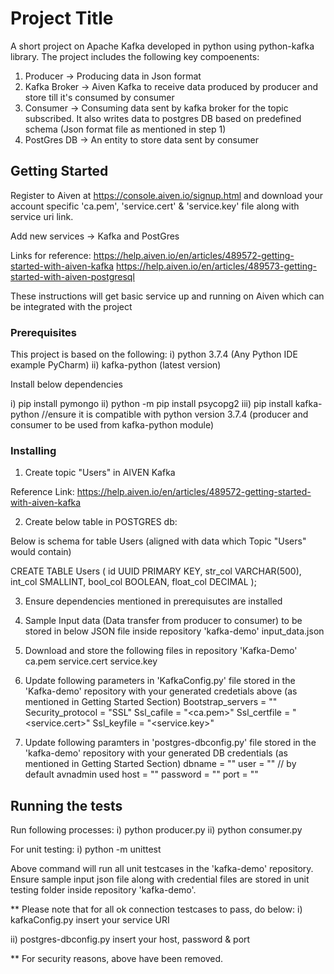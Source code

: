 # Project Title

A short project on Apache Kafka developed in python using python-kafka library. The project includes the following  key compoenents:

1. Producer -> Producing data in Json format 
2. Kafka Broker -> Aiven Kafka to receive data produced by producer and store till it's consumed by consumer
3. Consumer -> Consuming data sent by kafka broker for the topic subscribed. It also writes data to postgres DB based on predefined schema (Json format file as mentioned in step 1)
4. PostGres DB -> An entity to store data sent by consumer


## Getting Started

Register to Aiven at https://console.aiven.io/signup.html and download your account specific 'ca.pem', 'service.cert' & 'service.key' file along with service uri link.

Add new services -> Kafka and PostGres

Links for reference:
https://help.aiven.io/en/articles/489572-getting-started-with-aiven-kafka
https://help.aiven.io/en/articles/489573-getting-started-with-aiven-postgresql

These instructions will get basic service up and running on Aiven which can be integrated with the project

### Prerequisites

This project is based on the following:
i) python 3.7.4 (Any Python IDE example PyCharm)
ii) kafka-python (latest version)

Install below dependencies 
 
 i) pip install pymongo
 ii) python -m pip install psycopg2
 iii) pip install kafka-python //ensure it is compatible with python version 3.7.4 (producer and consumer to be used from kafka-python module)

### Installing

1) Create topic "Users" in AIVEN  Kafka

Reference Link: https://help.aiven.io/en/articles/489572-getting-started-with-aiven-kafka


2) Create below table in POSTGRES db:

Below is schema for table Users (aligned with data which Topic "Users" would contain)

CREATE TABLE Users (
    id UUID PRIMARY KEY,
    str_col VARCHAR(500),
    int_col SMALLINT,
    bool_col BOOLEAN,
     float_col DECIMAL
 		);
 
3) Ensure dependencies mentioned in prerequisutes are installed
 
4) Sample Input data (Data transfer from producer to consumer) to be stored in below JSON file inside repository 'kafka-demo'
   input_data.json

5) Download and store the following files in repository 'Kafka-Demo'
	ca.pem
	service.cert
	service.key

6) Update following parameters in 'KafkaConfig.py' file stored in the 'Kafka-demo' repository with your generated credetials above (as mentioned in Getting Started Section)
	Bootstrap_servers = "<Service URI Link>"
	Security_protocol = "SSL"
	Ssl_cafile = "<ca.pem>"
	Ssl_certfile = "<service.cert>"
	Ssl_keyfile = "<service.key>"
	
7) Update following paramters in 'postgres-dbconfig.py' file stored in the 'kafka-demo' repository with your generated DB credentials (as mentioned in Getting Started Section)
    dbname = "<Database Name>"
	user = "<user name>"   // by default avnadmin used
	host = "<host name>"
	password = "<generated password>"
	port = "<generated port>"
	
	

## Running the tests

Run following processes:
i) python producer.py
ii) python consumer.py

For unit testing:
i) python -m unittest

Above command will run all unit testcases in the 'kafka-demo' repository. Ensure sample input json file along with credential files are stored in unit testing folder inside repository 'kafka-demo'.

** Please note that for all ok connection testcases to pass, do below:
i) kafkaConfig.py
  insert your service URI
  
ii) postgres-dbconfig.py
   insert your host, password & port

** For security reasons, above have been removed.
